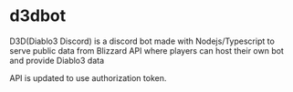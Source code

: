 # d3dbot
D3D(Diablo3 Discord) is a discord bot made with Nodejs/Typescript to serve public data from Blizzard API where players can host their own bot and provide Diablo3 data

API is updated to use authorization token.